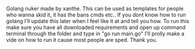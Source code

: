 Golang nuker made by xanthe. This can be used as templates for people who wanna skid it, it has the bans cmds etc.. If you dont know how to run golang I'll update this later when I feel like it at and tell you how.
To run this make sure you have all downloaded requirements and open up command terminal through the folder and type in "go run main.go"
I'll prolly make a vide on how to run it cause most people are sped. Thank you.
